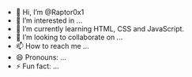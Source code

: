 - 👋 Hi, I’m @Raptor0x1
- 👀 I’m interested in ...
- 🌱 I’m currently learning HTML, CSS and JavaScript.
- 💞️ I’m looking to collaborate on ...
- 📫 How to reach me ...
- 😄 Pronouns: ...
- ⚡ Fun fact: ...
